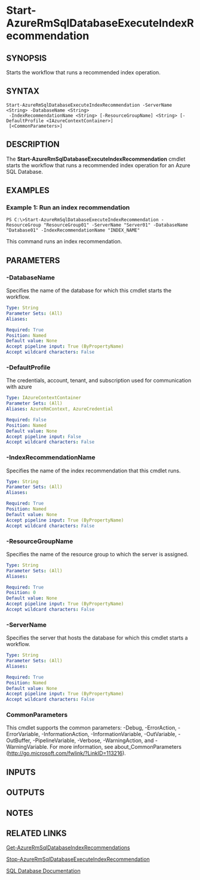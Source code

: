 ﻿---
external help file: Microsoft.Azure.Commands.Sql.dll-Help.xml
Module Name: AzureRM.Sql
ms.assetid: 0EA0B131-A3D0-43CA-8517-9E724A11B04F
online help: https://docs.microsoft.com/en-us/powershell/module/azurerm.sql/start-azurermsqldatabaseexecuteindexrecommendation
schema: 2.0.0
---

# Start-AzureRmSqlDatabaseExecuteIndexRecommendation

## SYNOPSIS
Starts the workflow that runs a recommended index operation.

## SYNTAX

```
Start-AzureRmSqlDatabaseExecuteIndexRecommendation -ServerName <String> -DatabaseName <String>
 -IndexRecommendationName <String> [-ResourceGroupName] <String> [-DefaultProfile <IAzureContextContainer>]
 [<CommonParameters>]
```

## DESCRIPTION
The **Start-AzureRmSqlDatabaseExecuteIndexRecommendation** cmdlet starts the workflow that runs a recommended index operation for an Azure SQL Database.

## EXAMPLES

### Example 1: Run an index recommendation
```
PS C:\>Start-AzureRmSqlDatabaseExecuteIndexRecommendation -ResourceGroup "ResourceGroup01" -ServerName "Server01" -DatabaseName "Database01" -IndexRecommendationName "INDEX_NAME"
```

This command runs an index recommendation.

## PARAMETERS

### -DatabaseName
Specifies the name of the database for which this cmdlet starts the workflow.

```yaml
Type: String
Parameter Sets: (All)
Aliases: 

Required: True
Position: Named
Default value: None
Accept pipeline input: True (ByPropertyName)
Accept wildcard characters: False
```

### -DefaultProfile
The credentials, account, tenant, and subscription used for communication with azure

```yaml
Type: IAzureContextContainer
Parameter Sets: (All)
Aliases: AzureRmContext, AzureCredential

Required: False
Position: Named
Default value: None
Accept pipeline input: False
Accept wildcard characters: False
```

### -IndexRecommendationName
Specifies the name of the index recommendation that this cmdlet runs.

```yaml
Type: String
Parameter Sets: (All)
Aliases: 

Required: True
Position: Named
Default value: None
Accept pipeline input: True (ByPropertyName)
Accept wildcard characters: False
```

### -ResourceGroupName
Specifies the name of the resource group to which the server is assigned.

```yaml
Type: String
Parameter Sets: (All)
Aliases: 

Required: True
Position: 0
Default value: None
Accept pipeline input: True (ByPropertyName)
Accept wildcard characters: False
```

### -ServerName
Specifies the server that hosts the database for which this cmdlet starts a workflow.

```yaml
Type: String
Parameter Sets: (All)
Aliases: 

Required: True
Position: Named
Default value: None
Accept pipeline input: True (ByPropertyName)
Accept wildcard characters: False
```

### CommonParameters
This cmdlet supports the common parameters: -Debug, -ErrorAction, -ErrorVariable, -InformationAction, -InformationVariable, -OutVariable, -OutBuffer, -PipelineVariable, -Verbose, -WarningAction, and -WarningVariable. For more information, see about_CommonParameters (http://go.microsoft.com/fwlink/?LinkID=113216).

## INPUTS

## OUTPUTS

## NOTES

## RELATED LINKS

[Get-AzureRmSqlDatabaseIndexRecommendations](./Get-AzureRmSqlDatabaseIndexRecommendations.md)

[Stop-AzureRmSqlDatabaseExecuteIndexRecommendation](./Stop-AzureRmSqlDatabaseExecuteIndexRecommendation.md)

[SQL Database Documentation](https://docs.microsoft.com/azure/sql-database/)


